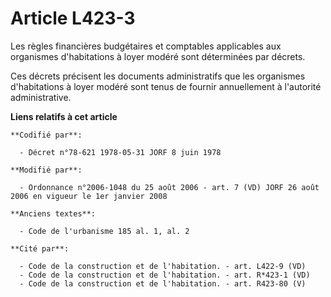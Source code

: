 # Article L423-3

Les règles financières budgétaires et comptables applicables aux organismes d'habitations à loyer modéré sont déterminées par
décrets.

Ces décrets précisent les documents administratifs que les organismes d'habitations à loyer modéré sont tenus de fournir
annuellement à l'autorité administrative.

**Liens relatifs à cet article**

	**Codifié par**:

	  - Décret n°78-621 1978-05-31 JORF 8 juin 1978

	**Modifié par**:

	  - Ordonnance n°2006-1048 du 25 août 2006 - art. 7 (VD) JORF 26 août 2006 en vigueur le 1er janvier 2008

	**Anciens textes**:

	  - Code de l'urbanisme 185 al. 1, al. 2

	**Cité par**:

	  - Code de la construction et de l'habitation. - art. L422-9 (VD)
	  - Code de la construction et de l'habitation. - art. R*423-1 (VD)
	  - Code de la construction et de l'habitation. - art. R423-80 (V)
